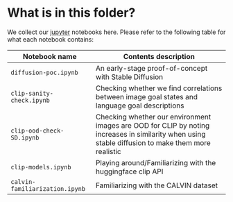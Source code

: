 # What is in this folder?

We collect our [jupyter](https://jupyter.org/) notebooks here. Please refer to
the following table for what each notebook contains:

| **Notebook name**              | **Contents description**                                                                                                                           |
| ------------------------------ | -------------------------------------------------------------------------------------------------------------------------------------------------- |
| `diffusion-poc.ipynb`          | An early-stage proof-of-concept with Stable Diffusion                                                                                              |
| `clip-sanity-check.ipynb`      | Checking whether we find correlations between image goal states and language goal descriptions                                                     |
| `clip-ood-check-SD.ipynb`      | Checking whether our environment images are OOD for CLIP by noting increases in similarity when using stable diffusion to make them more realistic |
| `clip-models.ipynb`            | Playing around/Familiarizing with the huggingface clip API                                                                                         |
| `calvin-familiarization.ipynb` | Familiarizing with the CALVIN dataset                                                                                                              |
